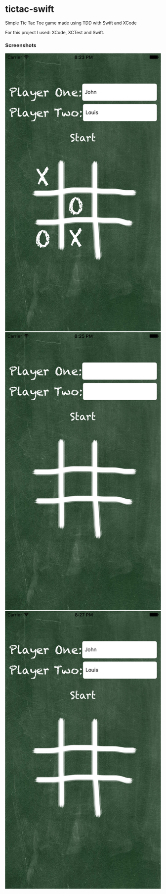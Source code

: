# tictac-swift
Simple Tic Tac Toe game made using TDD with Swift and XCode


For this project I used: XCode, XCTest and Swift.

### Screenshots

<img src="https://github.com/Libranner/tictac-swift/blob/master/Screenshots/screen1.png" />
<img src="https://github.com/Libranner/tictac-swift/blob/master/Screenshots/screen2.png" />
<img src="https://github.com/Libranner/tictac-swift/blob/master/Screenshots/screen3.png" />
